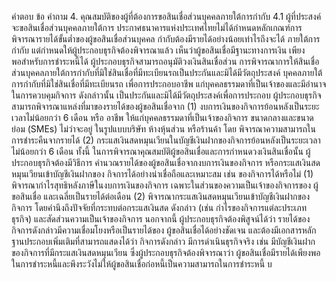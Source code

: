 คำตอบ
ข้อ
คำถาม
4. คุณสมบัติของผู้ที่ต้องการขอสินเชื่อส่วนบุคคลภายใต้การกำกับ
4.1
ผู้ที่ประสงค์จะขอสินเชื่อส่วนบุคคลภายใต้การ ประกาศธนาคารแห่งประเทศไทยไม่ได้กำหนดหลักเกณฑ์การพิจารณารายได้ขั้นต่ำของผู้ขอสินเชื่อส่วนบุคคล
กํากับต้องมีรายได้อย่างน้อยเท่าไรถึงจะได้ ภายใต้การกำกับ แต่กำหนดให้ผู้ประกอบธุรกิจต้องพิจารณาแล้ว เห็นว่าผู้ขอสินเชื่อมีฐานะทางการเงิน
เพียงพอสําหรับการชำระหนี้ได้
ผู้ประกอบธุรกิจสามารถอนุมัติวงเงินสินเชื่อส่วน การพิจารณาการให้สินเชื่อส่วนบุคคลภายใต้การกำกับที่มิใช่สินเชื่อที่มีทะเบียนรถเป็นประกันและมิได้มีวัตถุประสงค์
บุคคลภายใต้การกำกับที่มิใช่สินเชื่อที่มีทะเบียนรถ เพื่อการประกอบอาชีพ แก่บุคคลธรรมดาที่เป็นเจ้าของและมีอำนาจในการควบคุมกิจการ ดังกล่าวนั้น
เป็นประกันและมิได้มีวัตถุประสงค์เพื่อการประกอบ ผู้ประกอบธุรกิจสามารถพิจารณาแหล่งที่มาของรายได้ของผู้ขอสินเชื่อจาก
(1) งบการเงินของกิจการย้อนหลังเป็นระยะเวลาไม่น้อยกว่า 6 เดือน หรือ
อาชีพ ให้แก่บุคคลธรรมดาที่เป็นเจ้าของกิจการ
ขนาดกลางและขนาดย่อม (SMEs) ไม่ว่าจะอยู่
ในรูปแบบบริษัท ห้างหุ้นส่วน หรือร้านค้า โดย
พิจารณาความสามารถในการชำระคืนจากรายได้
(2) กระแสเงินสดหมุนเวียนในบัญชีเงินฝากของกิจการย้อนหลังเป็นระยะเวลาไม่น้อยกว่า 6 เดือน
ทั้งนี้ ในการพิจารณาคุณสมบัติผู้ขอสินเชื่อและการกำหนดวงเงินสินเชื่อนั้น ผู้ประกอบธุรกิจต้องมีวิธีการ
คำนวณรายได้ของผู้ขอสินเชื่อจากงบการเงินของกิจการ หรือกระแสเงินสดหมุนเวียนเข้าบัญชีเงินฝากของ
กิจการได้อย่างน่าเชื่อถือและเหมาะสม เช่น
ของกิจการได้หรือไม่
(1) พิจารณากำไรสุทธิหลังภาษีในงบการเงินของกิจการ เฉพาะในส่วนของความเป็นเจ้าของกิจการของ
ผู้ขอสินเชื่อ และเฉลี่ยเป็นรายได้ต่อเดือน
(2) พิจารณากระแสเงินสดหมุนเวียนเข้าบัญชีเงินฝากของกิจการ โดยคำนึงถึงปัจจัยที่กระทบต่อกระแสเงินสด
ดังกล่าว (เช่น กําไรของกิจการแต่ละประเภทธุรกิจ) และสัดส่วนความเป็นเจ้าของกิจการ
นอกจากนี้ ผู้ประกอบธุรกิจต้องพิสูจน์ได้ว่า รายได้ของกิจการดังกล่าวมีความเชื่อมโยงหรือเป็นรายได้ของ
ผู้ขอสินเชื่อได้อย่างชัดเจน และต้องมีเอกสารหลักฐานประกอบเพิ่มเติมที่สามารถแสดงได้ว่า กิจการดังกล่าว
มีการดำเนินธุรกิจจริง เช่น มีบัญชีเงินฝากของกิจการที่มีกระแสเงินสดหมุนเวียน ซึ่งผู้ประกอบธุรกิจต้องพิจารณาว่า
ผู้ขอสินเชื่อมีรายได้เพียงพอในการชำระหนี้และพึงระวังไม่ให้ผู้ขอสินเชื่อก่อหนี้เป็นความสามารถในการชำระหนี้
บ
